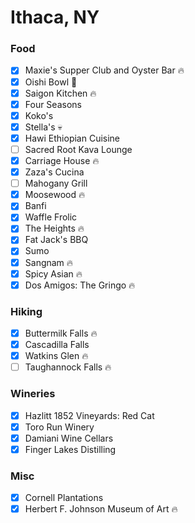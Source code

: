 Ithaca, NY
==========

### Food
- [x] Maxie's Supper Club and Oyster Bar :fire:
- [x] Oishi Bowl :poop:
- [x] Saigon Kitchen :fire:
- [x] Four Seasons
- [x] Koko's
- [x] Stella's :skull:
- [x] Hawi Ethiopian Cuisine
- [ ] Sacred Root Kava Lounge
- [x] Carriage House :fire:
- [x] Zaza's Cucina
- [ ] Mahogany Grill
- [x] Moosewood :fire:
- [x] Banfi
- [x] Waffle Frolic
- [x] The Heights :fire:
- [x] Fat Jack's BBQ
- [x] Sumo
- [x] Sangnam :fire:
- [x] Spicy Asian :fire:
- [x] Dos Amigos: The Gringo :fire:

### Hiking
- [x] Buttermilk Falls :fire:
- [x] Cascadilla Falls
- [x] Watkins Glen :fire:
- [ ] Taughannock Falls :fire:

### Wineries
- [x] Hazlitt 1852 Vineyards: Red Cat
- [x] Toro Run Winery
- [x] Damiani Wine Cellars
- [x] Finger Lakes Distilling

### Misc
- [x] Cornell Plantations
- [x] Herbert F. Johnson Museum of Art :fire:
